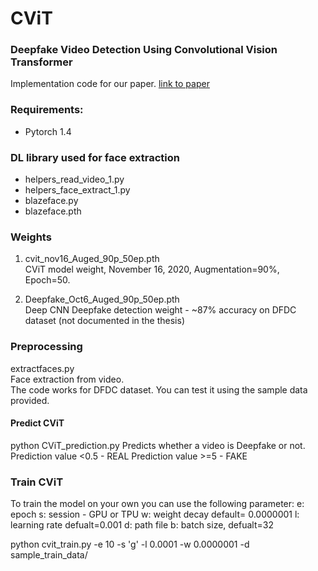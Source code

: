 # CViT
### Deepfake Video Detection Using Convolutional Vision Transformer

Implementation code for our paper. 
[link to paper](https://arxiv.org/abs/2102.11126)

### Requirements:
* Pytorch 1.4

### DL library used for face extraction
   * helpers_read_video_1.py
   * helpers_face_extract_1.py
   * blazeface.py
   * blazeface.pth

### Weights
1. cvit_nov16_Auged_90p_50ep.pth <br/>
   CViT model weight, November 16, 2020, Augmentation=90%, Epoch=50.

2. Deepfake_Oct6_Auged_90p_50ep.pth <br/>
   Deep CNN Deepfake detection weight - ~87% accuracy on DFDC dataset (not documented in the thesis)

### Preprocessing
extractfaces.py<br />
   Face extraction from video. <br /> 
   The code works for DFDC dataset. You can test it using the sample data provided. 

#### Predict CViT 

python CViT_prediction.py
   Predicts whether a video is Deepfake or not.
   Prediction value <0.5 - REAL
   Prediction value >=5  - FAKE


### Train CViT
To train the model on your own you can use the following parameter:
e: epoch
s: session - GPU or TPU
w: weight decay  default= 0.0000001
l: learning rate defualt=0.001
d: path file
b: batch size, defualt=32

python cvit_train.py -e 10 -s 'g' -l 0.0001 -w 0.0000001 -d sample_train_data/
